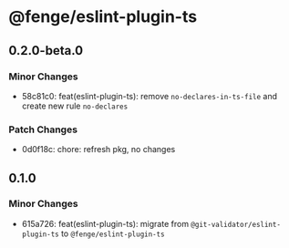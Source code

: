 # @fenge/eslint-plugin-ts

## 0.2.0-beta.0

### Minor Changes

- 58c81c0: feat(eslint-plugin-ts): remove `no-declares-in-ts-file` and create new rule `no-declares`

### Patch Changes

- 0d0f18c: chore: refresh pkg, no changes

## 0.1.0

### Minor Changes

- 615a726: feat(eslint-plugin-ts): migrate from `@git-validator/eslint-plugin-ts` to `@fenge/eslint-plugin-ts`

